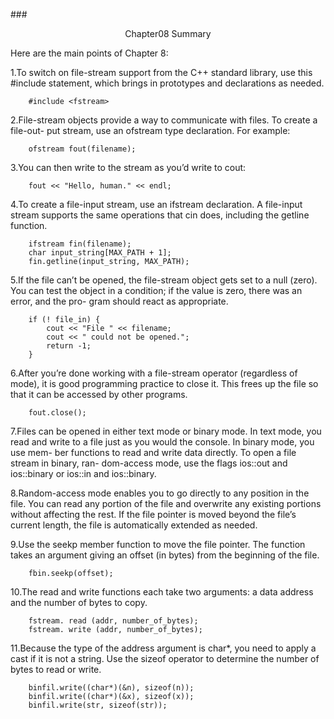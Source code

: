 ###<center>Chapter08 Summary</center>

Here are the main points of Chapter 8:

1.To switch on file-stream support from the C++ standard library, use this #include statement, which brings in prototypes and declarations as needed.

        #include <fstream>
        
2.File-stream objects provide a way to communicate with files. To create a file-out-
put stream, use an ofstream type declaration. For example:

        ofstream fout(filename);
        
3.You can then write to the stream as you’d write to cout:

        fout << "Hello, human." << endl;
        
4.To create a file-input stream, use an ifstream declaration. A file-input stream
supports the same operations that cin does, including the getline function.

        ifstream fin(filename);
        char input_string[MAX_PATH + 1];
        fin.getline(input_string, MAX_PATH);
        
5.If the file can’t be opened, the file-stream object gets set to a null (zero). You can
test the object in a condition; if the value is zero, there was an error, and the pro-
gram should react as appropriate.

        if (! file_in) {
            cout << "File " << filename;
            cout << " could not be opened.";
            return -1;
        }
        
6.After you’re done working with a file-stream operator (regardless of mode), it is
good programming practice to close it. This frees up the file so that it can be
accessed by other programs.

        fout.close();

7.Files can be opened in either text mode or binary mode. In text mode, you read
and write to a file just as you would the console. In binary mode, you use mem-
ber functions to read and write data directly. To open a file stream in binary, ran-
dom-access mode, use the flags ios::out and ios::binary or ios::in and
ios::binary.

8.Random-access mode enables you to go directly to any position in the file. You
can read any portion of the file and overwrite any existing portions without
affecting the rest. If the file pointer is moved beyond the file’s current length, the file is automatically extended as needed.

9.Use the seekp member function to move the file pointer. The function takes an
argument giving an offset (in bytes) from the beginning of the file.

        fbin.seekp(offset);
        
10.The read and write functions each take two arguments: a data address and the
number of bytes to copy.

        fstream. read (addr, number_of_bytes);
        fstream. write (addr, number_of_bytes);
        
11.Because the type of the address argument is char*, you need to apply a cast if it is
not a string. Use the sizeof operator to determine the number of bytes to read or
write.

        binfil.write((char*)(&n), sizeof(n));
        binfil.write((char*)(&x), sizeof(x));
        binfil.write(str, sizeof(str));








